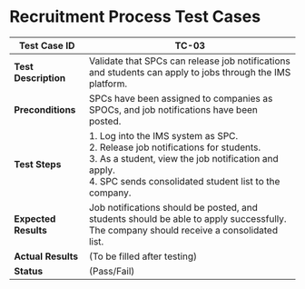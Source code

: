 # Recruitment Process Test Cases

| **Test Case ID**   | **TC-03** |
|--------------------|-----------|
| **Test Description**| Validate that SPCs can release job notifications and students can apply to jobs through the IMS platform. |
| **Preconditions**   | SPCs have been assigned to companies as SPOCs, and job notifications have been posted. |
| **Test Steps**      | 1. Log into the IMS system as SPC.<br>2. Release job notifications for students.<br>3. As a student, view the job notification and apply.<br>4. SPC sends consolidated student list to the company. |
| **Expected Results**| Job notifications should be posted, and students should be able to apply successfully. The company should receive a consolidated list. |
| **Actual Results**  | (To be filled after testing) |
| **Status**          | (Pass/Fail) |